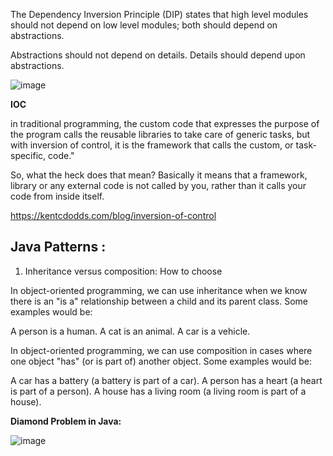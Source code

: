 The Dependency Inversion Principle (DIP) states that high level modules should not depend on low level modules; both should depend on abstractions. 

Abstractions should not depend on details.  Details should depend upon abstractions. 


![image](https://user-images.githubusercontent.com/32191603/132082064-d3c33b78-838f-4987-b958-0068b4db95e2.png)


**IOC**

in traditional programming, the custom code that expresses the purpose of the program calls the reusable libraries to take care of generic tasks, but with inversion of control, it is the framework that calls the custom, or task-specific, code."


So, what the heck does that mean? Basically it means that a framework, library or any external code is not called by you, rather than it calls your code from inside itself.


https://kentcdodds.com/blog/inversion-of-control



 ## Java Patterns :

1. Inheritance versus composition: How to choose


In object-oriented programming, we can use inheritance when we know there is an "is a" relationship between a child and its parent class. Some examples would be:

A person is a human.
A cat is an animal.
A car is a  vehicle.


In object-oriented programming, we can use composition in cases where one object "has" (or is part of) another object. Some examples would be:

A car has a battery (a battery is part of a car).
A person has a heart  (a heart is part of a person).
A house has a living room (a living room is part of a house).

**Diamond Problem in Java:**

![image](https://cdn.journaldev.com/wp-content/uploads/2013/07/diamond-problem-multiple-inheritance.png)


